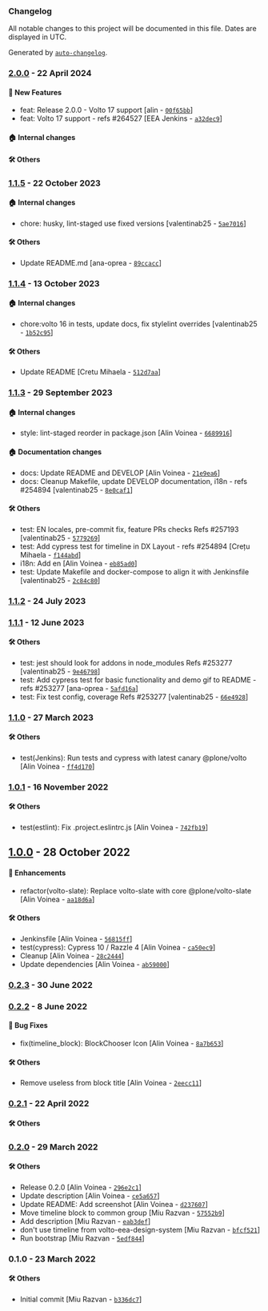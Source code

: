 ### Changelog

All notable changes to this project will be documented in this file. Dates are displayed in UTC.

Generated by [`auto-changelog`](https://github.com/CookPete/auto-changelog).

### [2.0.0](https://github.com/eea/volto-timeline-block/compare/1.1.5...2.0.0) - 22 April 2024

#### :rocket: New Features

- feat: Release 2.0.0 - Volto 17 support [alin - [`00f65bb`](https://github.com/eea/volto-timeline-block/commit/00f65bba9d2fa20bf0095a8942933e73c8e8f300)]
- feat: Volto 17 support - refs #264527 [EEA Jenkins - [`a32dec9`](https://github.com/eea/volto-timeline-block/commit/a32dec9354dcdaaa907b96fee85b67c0c5fe433a)]

#### :house: Internal changes


#### :hammer_and_wrench: Others

### [1.1.5](https://github.com/eea/volto-timeline-block/compare/1.1.4...1.1.5) - 22 October 2023

#### :house: Internal changes

- chore: husky, lint-staged use fixed versions [valentinab25 - [`5ae7016`](https://github.com/eea/volto-timeline-block/commit/5ae701608171d5309e51d3aa1875f2649849256f)]

#### :hammer_and_wrench: Others

- Update README.md [ana-oprea - [`89ccacc`](https://github.com/eea/volto-timeline-block/commit/89ccacc7bc9b69bbbedcc0fc8ca455153c2905e1)]
### [1.1.4](https://github.com/eea/volto-timeline-block/compare/1.1.3...1.1.4) - 13 October 2023

#### :house: Internal changes

- chore:volto 16 in tests, update docs, fix stylelint overrides [valentinab25 - [`1b52c95`](https://github.com/eea/volto-timeline-block/commit/1b52c95638cc07e47b2b5e2b8dd29a0e490fe45e)]

#### :hammer_and_wrench: Others

- Update README [Cretu Mihaela - [`512d7aa`](https://github.com/eea/volto-timeline-block/commit/512d7aaafe7785c77b0db10b54fbdab3e0d97f0c)]
### [1.1.3](https://github.com/eea/volto-timeline-block/compare/1.1.2...1.1.3) - 29 September 2023

#### :house: Internal changes

- style: lint-staged reorder in package.json [Alin Voinea - [`6689916`](https://github.com/eea/volto-timeline-block/commit/6689916e882299e8a18d4aa2d1a98e46e140cf54)]

#### :house: Documentation changes

- docs: Update README and DEVELOP [Alin Voinea - [`21e9ea6`](https://github.com/eea/volto-timeline-block/commit/21e9ea6989981a45395d3f8870fa2258187456ad)]
- docs: Cleanup Makefile, update DEVELOP documentation, i18n - refs #254894 [valentinab25 - [`8e0caf1`](https://github.com/eea/volto-timeline-block/commit/8e0caf1d0159eba30a65c9cff2b9499808264b1b)]

#### :hammer_and_wrench: Others

- test: EN locales, pre-commit fix, feature PRs checks Refs #257193 [valentinab25 - [`5779269`](https://github.com/eea/volto-timeline-block/commit/57792695b924b453f6069f4e700865ab9dc42623)]
- test: Add cypress test for timeline in DX Layout - refs #254894 [Crețu Mihaela - [`f144abd`](https://github.com/eea/volto-timeline-block/commit/f144abd41e77557cac5308b248d825b24c95893f)]
- i18n: Add en [Alin Voinea - [`eb85ad0`](https://github.com/eea/volto-timeline-block/commit/eb85ad074e8dfe027c4751ed4e7b99bf727ddc70)]
- test: Update Makefile and docker-compose to align it with Jenkinsfile [valentinab25 - [`2c84c80`](https://github.com/eea/volto-timeline-block/commit/2c84c80259b0d1aeaa397b80a563c4d863d6755f)]
### [1.1.2](https://github.com/eea/volto-timeline-block/compare/1.1.1...1.1.2) - 24 July 2023

### [1.1.1](https://github.com/eea/volto-timeline-block/compare/1.1.0...1.1.1) - 12 June 2023

#### :hammer_and_wrench: Others

- test: jest should look for addons in node_modules Refs #253277 [valentinab25 - [`9e46798`](https://github.com/eea/volto-timeline-block/commit/9e46798e251fba50d9ef8756f3f72de4684f6c44)]
- test: Add cypress test for basic functionality and demo gif to README - refs #253277 [ana-oprea - [`5afd16a`](https://github.com/eea/volto-timeline-block/commit/5afd16ab58e0a4f6b4d303f61c54ea3ed3a7baf7)]
- test: Fix test config, coverage Refs #253277 [valentinab25 - [`66e4928`](https://github.com/eea/volto-timeline-block/commit/66e4928bc2d940a81ad73ce27107ad0d1d471135)]
### [1.1.0](https://github.com/eea/volto-timeline-block/compare/1.0.1...1.1.0) - 27 March 2023

#### :hammer_and_wrench: Others

- test(Jenkins): Run tests and cypress with latest canary @plone/volto [Alin Voinea - [`ff4d170`](https://github.com/eea/volto-timeline-block/commit/ff4d1705b90bbffcc54f7182e6799a8fac303104)]
### [1.0.1](https://github.com/eea/volto-timeline-block/compare/1.0.0...1.0.1) - 16 November 2022

#### :hammer_and_wrench: Others

- test(estlint): Fix .project.eslintrc.js [Alin Voinea - [`742fb19`](https://github.com/eea/volto-timeline-block/commit/742fb1986b76ed5b775a7895aa91df452bf601e6)]
## [1.0.0](https://github.com/eea/volto-timeline-block/compare/0.2.3...1.0.0) - 28 October 2022

#### :nail_care: Enhancements

- refactor(volto-slate): Replace volto-slate with core @plone/volto-slate [Alin Voinea - [`aa18d6a`](https://github.com/eea/volto-timeline-block/commit/aa18d6a01e6f3e4468a602f1bd26dfa73228308c)]

#### :hammer_and_wrench: Others

- Jenkinsfile [Alin Voinea - [`56815ff`](https://github.com/eea/volto-timeline-block/commit/56815ffa6c1905f8a6463f14f312255e75a2ee76)]
- test(cypress): Cypress 10 / Razzle 4 [Alin Voinea - [`ca50ec9`](https://github.com/eea/volto-timeline-block/commit/ca50ec9a9ab4db0faf0b33fa250814d788741478)]
- Cleanup [Alin Voinea - [`28c2444`](https://github.com/eea/volto-timeline-block/commit/28c244491045ca3ba6a3c182818364f73951f765)]
- Update dependencies [Alin Voinea - [`ab59000`](https://github.com/eea/volto-timeline-block/commit/ab590002fdef3c95d4580893b6e407b51746a290)]
### [0.2.3](https://github.com/eea/volto-timeline-block/compare/0.2.2...0.2.3) - 30 June 2022

### [0.2.2](https://github.com/eea/volto-timeline-block/compare/0.2.1...0.2.2) - 8 June 2022

#### :bug: Bug Fixes

- fix(timeline_block): BlockChooser Icon [Alin Voinea - [`8a7b653`](https://github.com/eea/volto-timeline-block/commit/8a7b653a3f9fb9083e06b65860e6fbe73a19969b)]

#### :hammer_and_wrench: Others

- Remove useless  from block title [Alin Voinea - [`2eecc11`](https://github.com/eea/volto-timeline-block/commit/2eecc11c3e1791b222ebcceae691ec6e92854a4e)]
### [0.2.1](https://github.com/eea/volto-timeline-block/compare/0.2.0...0.2.1) - 22 April 2022

#### :hammer_and_wrench: Others

### [0.2.0](https://github.com/eea/volto-timeline-block/compare/0.1.0...0.2.0) - 29 March 2022

#### :hammer_and_wrench: Others

- Release 0.2.0 [Alin Voinea - [`296e2c1`](https://github.com/eea/volto-timeline-block/commit/296e2c1247bb12c71d03cb294a1bf5bc6b5332f4)]
- Update description [Alin Voinea - [`ce5a657`](https://github.com/eea/volto-timeline-block/commit/ce5a657d3f3f692b0e36345b2153179866881fab)]
- Update README: Add screenshot [Alin Voinea - [`d237607`](https://github.com/eea/volto-timeline-block/commit/d237607c843f12e3692a87b8cdef6ff7f751300d)]
- Move timeline block to common group [Miu Razvan - [`57552b9`](https://github.com/eea/volto-timeline-block/commit/57552b9641aa7458acf3432ccfd37590758db5b0)]
- Add description [Miu Razvan - [`eab3def`](https://github.com/eea/volto-timeline-block/commit/eab3def6d3ea273252e4881ca448643eb8eb6d25)]
- don't use timeline from volto-eea-design-system [Miu Razvan - [`bfcf521`](https://github.com/eea/volto-timeline-block/commit/bfcf52143f656b908f12b3374cc3d596b35fc1f7)]
- Run bootstrap [Miu Razvan - [`5edf844`](https://github.com/eea/volto-timeline-block/commit/5edf844a3a00cb9b5a40cd2bed0a9fea49f5c841)]
### 0.1.0 - 23 March 2022

#### :hammer_and_wrench: Others

- Initial commit [Miu Razvan - [`b336dc7`](https://github.com/eea/volto-timeline-block/commit/b336dc76bdfad08e161f67312053a44570584e40)]
